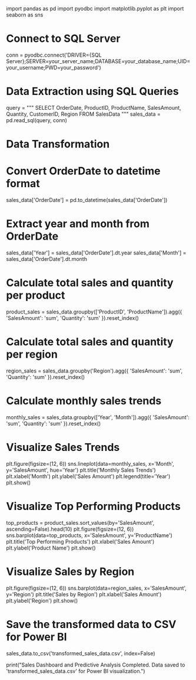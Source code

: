 import pandas as pd
import pyodbc
import matplotlib.pyplot as plt
import seaborn as sns

# Connect to SQL Server
conn = pyodbc.connect('DRIVER={SQL Server};SERVER=your_server_name;DATABASE=your_database_name;UID=your_username;PWD=your_password')

# Data Extraction using SQL Queries
query = """
SELECT 
    OrderDate,
    ProductID,
    ProductName,
    SalesAmount,
    Quantity,
    CustomerID,
    Region
FROM 
    SalesData
"""
sales_data = pd.read_sql(query, conn)

# Data Transformation
# Convert OrderDate to datetime format
sales_data['OrderDate'] = pd.to_datetime(sales_data['OrderDate'])

# Extract year and month from OrderDate
sales_data['Year'] = sales_data['OrderDate'].dt.year
sales_data['Month'] = sales_data['OrderDate'].dt.month

# Calculate total sales and quantity per product
product_sales = sales_data.groupby(['ProductID', 'ProductName']).agg({
    'SalesAmount': 'sum',
    'Quantity': 'sum'
}).reset_index()

# Calculate total sales and quantity per region
region_sales = sales_data.groupby('Region').agg({
    'SalesAmount': 'sum',
    'Quantity': 'sum'
}).reset_index()

# Calculate monthly sales trends
monthly_sales = sales_data.groupby(['Year', 'Month']).agg({
    'SalesAmount': 'sum',
    'Quantity': 'sum'
}).reset_index()

# Visualize Sales Trends
plt.figure(figsize=(12, 6))
sns.lineplot(data=monthly_sales, x='Month', y='SalesAmount', hue='Year')
plt.title('Monthly Sales Trends')
plt.xlabel('Month')
plt.ylabel('Sales Amount')
plt.legend(title='Year')
plt.show()

# Visualize Top Performing Products
top_products = product_sales.sort_values(by='SalesAmount', ascending=False).head(10)
plt.figure(figsize=(12, 6))
sns.barplot(data=top_products, x='SalesAmount', y='ProductName')
plt.title('Top Performing Products')
plt.xlabel('Sales Amount')
plt.ylabel('Product Name')
plt.show()

# Visualize Sales by Region
plt.figure(figsize=(12, 6))
sns.barplot(data=region_sales, x='SalesAmount', y='Region')
plt.title('Sales by Region')
plt.xlabel('Sales Amount')
plt.ylabel('Region')
plt.show()

# Save the transformed data to CSV for Power BI
sales_data.to_csv('transformed_sales_data.csv', index=False)

print("Sales Dashboard and Predictive Analysis Completed. Data saved to 'transformed_sales_data.csv' for Power BI visualization.")

